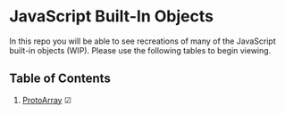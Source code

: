 # JavaScript Built-In Objects

In this repo you will be able to see recreations of many of the JavaScript built-in objects (WIP). Please
use the following tables to begin viewing.

## Table of Contents

1. [ProtoArray](ProtoArray/README.md) &#9745;

